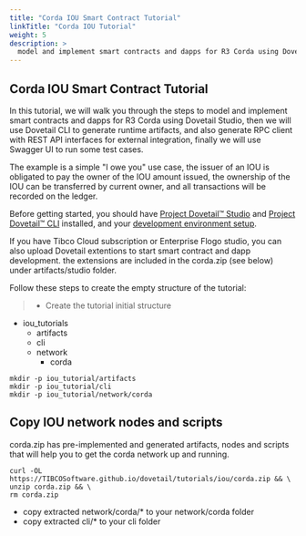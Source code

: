 ```yaml
---
title: "Corda IOU Smart Contract Tutorial"
linkTitle: "Corda IOU Tutorial"
weight: 5
description: >
  model and implement smart contracts and dapps for R3 Corda using Dovetail Studio
---
```


## Corda IOU Smart Contract Tutorial

In this tutorial, we will walk you through the steps to model and implement smart contracts and dapps for R3 Corda using Dovetail Studio, then we will use Dovetail CLI to generate runtime artifacts, and also generate RPC client with REST API interfaces for external integration, finally we will use Swagger UI to run some test cases.

The example is a simple "I owe you" use case, the issuer of an IOU is obligated to pay the owner of the IOU amount issued, the ownership of the IOU can be transferred by current owner, and all transactions will be recorded on the ledger.

Before getting started, you should have [Project Dovetail™ Studio](../../getting-started/installation/) and [Project Dovetail™ CLI](../../getting-started/dovetail-cli/) installed, and your [development environment setup](../../getting-started/environment-prerequisites/).

If you have Tibco Cloud subscription or Enterprise Flogo studio, you can also upload Dovetail extentions to start smart contract and dapp development. the extensions are included in the corda.zip (see below) under artifacts/studio folder.

Follow these steps to create the empty structure of the tutorial:

> * Create the tutorial initial structure

 * iou_tutorials
    * artifacts
    * cli
    * network
        * corda

```
mkdir -p iou_tutorial/artifacts
mkdir -p iou_tutorial/cli
mkdir -p iou_tutorial/network/corda
```

## Copy IOU network nodes and scripts
corda.zip has pre-implemented and generated artifacts, nodes and scripts that will help you to get the corda network up and running.

```
curl -OL https://TIBCOSoftware.github.io/dovetail/tutorials/iou/corda.zip && \
unzip corda.zip && \
rm corda.zip
```

* copy extracted network/corda/* to your network/corda folder
* copy extracted cli/* to your cli folder
